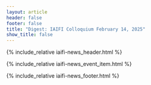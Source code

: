 ```yaml
---
layout: article
header: false
footer: false
title: "Digest: IAIFI Colloquium February 14, 2025"
show_title: false
--- 
```


{% include_relative iaifi-news_header.html %}

{% include_relative iaifi-news_event_item.html %}

{% include_relative iaifi-news_footer.html %}
